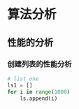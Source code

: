 # 算法分析

## 性能的分析

### 创建列表的性能分析

``` py	
# list one
ls1 = []
for i in range(1000)
	ls.append(i)
```

